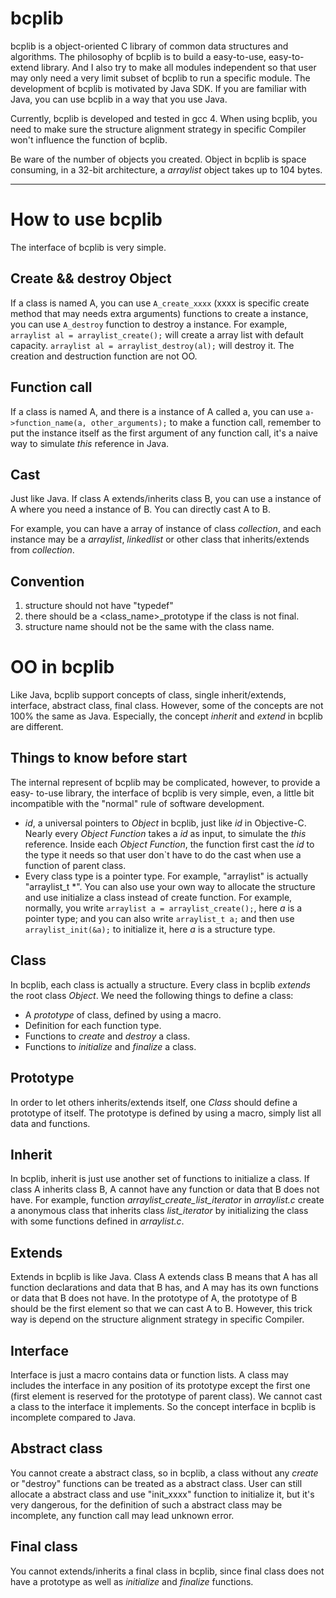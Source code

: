 bcplib
======
bcplib is a object-oriented C library of common data structures and algorithms. 
The philosophy of bcplib is to build a easy-to-use, easy-to-extend library.
And I also try to make all modules independent so that user may only need
a very limit subset of bcplib to run a specific module. The development of
bcplib is motivated by Java SDK. If you are familiar with Java, you can use
bcplib in a way that you use Java.

Currently, bcplib is developed and tested in gcc 4. When using bcplib, you need
to make sure the structure alignment strategy in specific Compiler won't 
influence the function of bcplib.

Be ware of the number of objects you created. Object in bcplib is space
consuming, in a 32-bit architecture, a *arraylist* object takes up to 104 bytes.
- - -
How to use bcplib
=================
The interface of bcplib is very simple.

Create && destroy Object
------------------------
If a class is named A, you can use `A_create_xxxx` (xxxx is specific create 
method that may needs extra arguments) functions to create a instance, you can 
use `A_destroy` function to destroy a instance.
For example, `arraylist al = arraylist_create();` will create a array list with
default capacity. `arraylist al = arraylist_destroy(al);` will destroy it.
The creation and destruction function are not OO.

Function call
-------------
If a class is named A, and there is a instance of A called a, you can use 
`a->function_name(a, other_arguments);` to make a function call, remember to 
put the instance itself as the first argument of any function call, it's a
naive way to simulate *this* reference in Java.

Cast
----
Just like Java. If class A extends/inherits class B, you can use a instance 
of A where you need a instance of B. You can directly cast A to B. 

For example, you can have a array of instance of class *collection*, and each 
instance may be a *arraylist*, *linkedlist* or other class that inherits/extends
from *collection*. 

Convention
----------
1. structure should not have "typedef"
2. there should be a <class_name>_prototype if the class is not final.
3. structure name should not be the same with the class name.

OO in bcplib
============
Like Java, bcplib support concepts of class, single inherit/extends, interface, 
abstract class, final class. However, some of the concepts are not 100% the same 
as Java. Especially, the concept *inherit* and *extend* in bcplib are different.

Things to know before start
---------------------------
The internal represent of bcplib may be complicated, however, to provide a easy-
to-use library, the interface of bcplib is very simple, even, a little bit 
incompatible with the "normal" rule of software development. 
+ *id*, a universal pointers to *Object* in bcplib, just like *id* in 
  Objective-C. Nearly every *Object Function* takes a *id* as input, to simulate
  the *this* reference. Inside each *Object Function*, the function first cast 
  the *id* to the type it needs so that user don`t have to do the cast when use
  a function of parent class. 
+ Every class type is a pointer type. For example, "arraylist" is actually
  "arraylist_t \*". You can also use your own way to allocate the structure and
  use initialize a class instead of create function. For example, normally, you
  write `arraylist a = arraylist_create();`, here *a* is a pointer type; and you
  can also write `arraylist_t a;` and then use `arraylist_init(&a);` to
  initialize it, here *a* is a structure type.

Class
-----
In bcplib, each class is actually a structure. Every class in bcplib *extends* 
the root class *Object*. We need the following things to define a class:
+ A *prototype* of class, defined by using a macro.
+ Definition for each function type.
+ Functions to *create* and *destroy* a class.
+ Functions to *initialize* and *finalize* a class.

Prototype
---------
In order to let others inherits/extends itself, one *Class* should define a 
prototype of itself. The prototype is defined by using a macro, simply list all 
data and functions.

Inherit
-------
In bcplib, inherit is just use another set of functions to initialize a class.
If class A inherits class B, A cannot have any function or data that B does not 
have. For example, function *arraylist_create_list_iterator* in *arraylist.c* 
create a anonymous class that inherits class *list_iterator* by initializing the
class with some functions defined in *arraylist.c*.

Extends
-------
Extends in bcplib is like Java. Class A extends class B means that A has all
function declarations and data that B has, and A may has its own functions or 
data that B does not have. In the prototype of A, the prototype of B should be 
the first element so that we can cast A to B. However, this trick way is 
depend on the structure alignment strategy in specific Compiler.

Interface
---------
Interface is just a macro contains data or function lists. A class may includes
the interface in any position of its prototype except the first one (first 
element is reserved for the prototype of parent class). We cannot cast a class
to the interface it implements. So the concept interface in bcplib is 
incomplete compared to Java.

Abstract class
--------------
You cannot create a abstract class, so in bcplib, a class without any *create* 
or "destroy" functions can be treated as a abstract class. User can still 
allocate a abstract class and use "init_xxxx" function to initialize it, but 
it's very dangerous, for the definition of such a abstract class may be 
incomplete, any function call may lead unknown error.

Final class
-----------
You cannot extends/inherits a final class in bcplib, since final class does not 
have a prototype as well as *initialize* and *finalize* functions.

